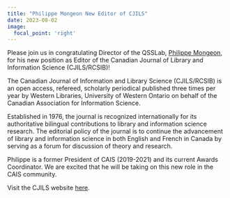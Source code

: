 ```yaml
---
title: "Philippe Mongeon New Editor of CJILS"
date: 2023-08-02
image:
  focal_point: 'right'
---
```


Please join us in congratulating Director of the QSSLab, [Philippe Mongeon](https://www.qsslab.ca/author/philippe-mongeon/), for his new position as Editor of the Canadian Journal of Library and Information Science (CJILS/RCSIB)!

The Canadian Journal of Information and Library Science (CJILS/RCSIB) is an open access, refereed, scholarly periodical published three times per year by Western Libraries, University of Western Ontario on behalf of the Canadian Association for Information Science. 

Established in 1976, the journal is recognized internationally for its authoritative bilingual contributions to library and information science research. The editorial policy of the journal is to continue the advancement of library and information science in both English and French in Canada by serving as a forum for discussion of theory and research.

Philippe is a former President of CAIS (2019-2021) and its current Awards Coordinator. We are excited that he will be taking on this new role in the CAIS community.


Visit the CJILS website [here](https://ojs.lib.uwo.ca/index.php/cjils/index).


<!--more-->
